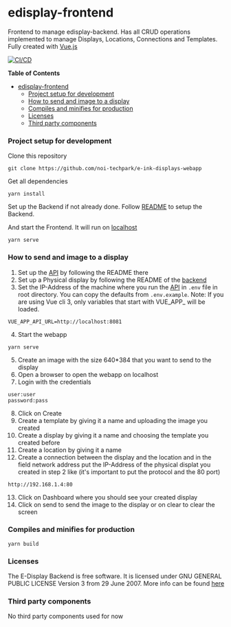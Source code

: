 <!--
SPDX-FileCopyrightText: NOI Techpark <digital@noi.bz.it>

SPDX-License-Identifier: CC0-1.0
-->

# edisplay-frontend
Frontend to manage edisplay-backend.
Has all CRUD operations implemented to manage Displays, Locations, Connections and Templates.
Fully created with [Vue.js](https://vuejs.org/)

[![CI/CD](https://github.com/noi-techpark/it.bz.opendatahub.epaper.webapp/actions/workflows/main.yml/badge.svg)](https://github.com/noi-techpark/it.bz.opendatahub.epaper.webapp/actions/workflows/main.yml)

<!-- START doctoc generated TOC please keep comment here to allow auto update -->
<!-- DON'T EDIT THIS SECTION, INSTEAD RE-RUN doctoc TO UPDATE -->
**Table of Contents**

- [edisplay-frontend](#edisplay-frontend)
    - [Project setup for development](#project-setup-for-development)
    - [How to send and image to a display](#how-to-send-and-image-to-a-display)
    - [Compiles and minifies for production](#compiles-and-minifies-for-production)
    - [Licenses](#licenses)
    - [Third party components](#third-party-components)

<!-- END doctoc generated TOC please keep comment here to allow auto update -->

### Project setup for development
Clone this repository
```
git clone https://github.com/noi-techpark/e-ink-displays-webapp
```
Get all dependencies
```
yarn install
```
Set up the Backend if not already done.
Follow [README](https://github.com/noi-techpark/e-ink-displays-api) to setup the Backend.

And start the Frontend. It will run on [localhost](localhost:8080)

```
yarn serve
```
### How to send and image to a display
1) Set up the [API](https://github.com/noi-techpark/e-ink-displays-api) by following the README there
2) Set up a Physical display by following the README of the [backend](https://github.com/noi-techpark/e-ink-displays-backend)
3) Set the IP-Address of the machine where you run the
   [API](https://github.com/noi-techpark/e-ink-displays-api) in `.env` file in
   root directory. You can copy the defaults from `.env.example`. Note: If you
   are using Vue cli 3, only variables that start with VUE_APP_ will be loaded.
```
VUE_APP_API_URL=http://localhost:8081
```
4) Start the webapp
```
yarn serve
```
5) Create an image with the size 640*384 that you want to send to the display
6) Open a browser to open the webapp on localhost
7) Login with the credentials
```
user:user
password:pass
```
8) Click on Create
9) Create a template by giving it a name and uploading the image you created
10) Create a display by giving it a name and choosing the template you created before
11) Create a location by giving it a name
12) Create a connection between the display and the location and in the field network address put the IP-Address of the physical displat you created in step 2 like (it's important to put the protocol and the 80 port)
```
http://192.168.1.4:80
```
13) Click on Dashboard where you should see your created display
14) Click on send to send the image to the display or on clear to clear the screen
### Compiles and minifies for production
```
yarn build
```

### Licenses
The E-Display Backend is free software. It is licensed under GNU GENERAL
PUBLIC LICENSE Version 3 from 29 June 2007.
More info can be found [here](https://www.gnu.org/licenses/gpl-3.0.en.html)

### Third party components
No third party components used for now

